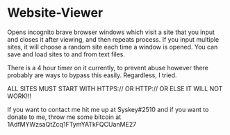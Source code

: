 # Website-Viewer
Opens incognito brave browser windows which visit a site that you input and closes it after viewing, and then repeats process. If you input multiple sites, it will choose a random site each time a window is opened. You can save and load sites to and from text files.

There is a 4 hour timer on it currently, to prevent abuse however there probably are ways to bypass this easily. Regardless, I tried. 

ALL SITES MUST START WITH HTTPS:// OR HTTP:// OR ELSE IT WILL NOT WORK!!!

If you want to contact me hit me up at Syskey#2510 and if you want to donate to me, throw me some bitcoin at 1AdfMYWzsaQtZcq1FTymYATkFQCUanME27

